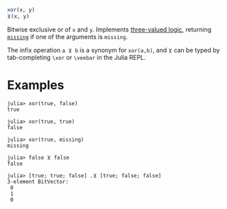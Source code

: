 ```julia
xor(x, y)
⊻(x, y)
```

Bitwise exclusive or of `x` and `y`. Implements [three-valued logic](https://en.wikipedia.org/wiki/Three-valued_logic), returning [`missing`](@ref) if one of the arguments is `missing`.

The infix operation `a ⊻ b` is a synonym for `xor(a,b)`, and `⊻` can be typed by tab-completing `\xor` or `\veebar` in the Julia REPL.

# Examples

```jldoctest
julia> xor(true, false)
true

julia> xor(true, true)
false

julia> xor(true, missing)
missing

julia> false ⊻ false
false

julia> [true; true; false] .⊻ [true; false; false]
3-element BitVector:
 0
 1
 0
```
